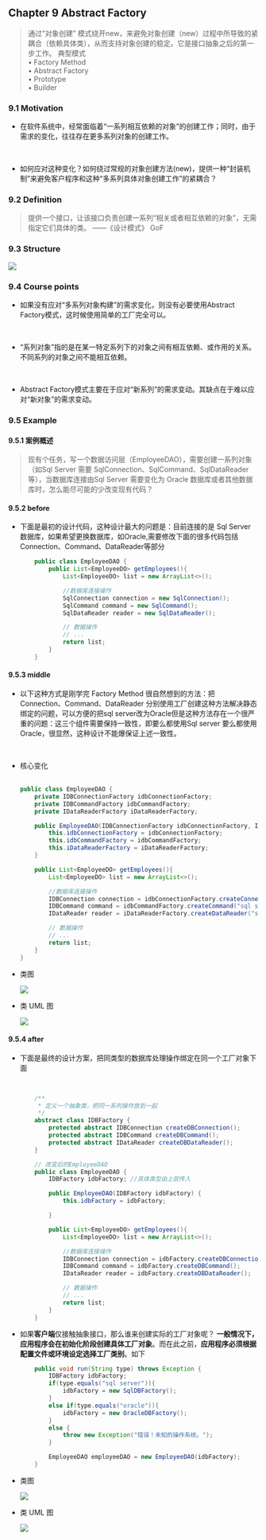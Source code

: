 ## Chapter 9 Abstract Factory
> 通过“对象创建” 模式绕开new，来避免对象创建（new）过程中所导致的紧耦合（依赖具体类），从而支持对象创建的稳定。它是接口抽象之后的第一步工作。
> 典型模式  
> • Factory Method  
> • Abstract Factory  
> • Prototype  
> • Builder  


### 9.1 Motivation
* 在软件系统中，经常面临着“一系列相互依赖的对象”的创建工作；同时，由于需求的变化，往往存在更多系列对象的创建工作。

    <br>

* 如何应对这种变化？如何绕过常规的对象创建方法(new)，提供一种“封装机制”来避免客户程序和这种“多系列具体对象创建工作”的紧耦合？


### 9.2 Definition
> 提供一个接口，让该接口负责创建一系列“相关或者相互依赖的对象”，无需指定它们具体的类。 ——《设计模式》 GoF


### 9.3 Structure

![](img/structure.png)  

### 9.4 Course points

* 如果没有应对“多系列对象构建”的需求变化，则没有必要使用Abstract Factory模式，这时候使用简单的工厂完全可以。

<br>

* “系列对象”指的是在某一特定系列下的对象之间有相互依赖、或作用的关系。不同系列的对象之间不能相互依赖。

<br>  

* Abstract Factory模式主要在于应对“新系列”的需求变动。其缺点在于难以应对“新对象”的需求变动。


### 9.5 Example
#### 9.5.1 案例概述
> 现有个任务，写一个数据访问层（EmployeeDAO），需要创建一系列对象（如Sql Server 需要 SqlConnection、SqlCommand、SqlDataReader等），当数据库连接由Sql Server 需要变化为 Oracle 数据库或者其他数据库时，怎么能尽可能的少改变现有代码？   

#### 9.5.2 before
* 下面是最初的设计代码，这种设计最大的问题是：目前连接的是 Sql Server 数据库，如果希望更换数据库，如Oracle,需要修改下面的很多代码包括 Connection、Command、DataReader等部分  


    ```java
        public class EmployeeDAO {
            public List<EmployeeDO> getEmployees(){
                List<EmployeeDO> list = new ArrayList<>();

                //数据库连接操作
                SqlConnection connection = new SqlConnection();
                SqlCommand command = new SqlCommand();
                SqlDataReader reader = new SqlDataReader();

                // 数据操作
                // ...
                return list;
            }
        }
    ```
#### 9.5.3 middle
* 以下这种方式是刚学完 Factory Method 很自然想到的方法：把 Connection、Command、DataReader 分别使用工厂创建这种方法解决静态绑定的问题，可以方便的把sql server改为Oracle但是这种方法存在一个很严重的问题：这三个组件需要保持一致性，即要么都使用Sql server 要么都使用 Oracle，很显然，这种设计不能爆保证上述一致性。    

    <br>

* 核心变化   
     <br>

    ```java
    public class EmployeeDAO {
        private IDBConnectionFactory idbConnectionFactory;
        private IDBCommandFactory idbCommandFactory;
        private IDataReaderFactory iDataReaderFactory;

        public EmployeeDAO(IDBConnectionFactory idbConnectionFactory, IDBCommandFactory idbCommandFactory, IDataReaderFactory iDataReaderFactory) {
            this.idbConnectionFactory = idbConnectionFactory;
            this.idbCommandFactory = idbCommandFactory;
            this.iDataReaderFactory = iDataReaderFactory;
        }

        public List<EmployeeDO> getEmployees(){
            List<EmployeeDO> list = new ArrayList<>();

            //数据库连接操作
            IDBConnection connection = idbConnectionFactory.createConnection("sql server");
            IDBCommand command = idbCommandFactory.createCommand("sql server");
            IDataReader reader = iDataReaderFactory.createDataReader("sql server");

            // 数据操作
            // ...
            return list;
        }
    }
    ```

* 类图  

    ![](img/middle_class.png)    

* 类 UML 图

    ![](img/middle_uml.png)

#### 9.5.4 after 
* 下面是最终的设计方案，把同类型的数据库处理操作绑定在同一个工厂对象下面    

    <br>  

    ```java
        /**
         * 定义一个抽象类，把同一系列操作放到一起
         */
        abstract class IDBFactory {
            protected abstract IDBConnection createDBConnection();
            protected abstract IDBCommand createDBCommand();
            protected abstract IDataReader createDBDataReader();
        }

        // 改变后的EmployeeDAO
        public class EmployeeDAO {
            IDBFactory idbFactory; //具体类型由上层传入

            public EmployeeDAO(IDBFactory idbFactory) {
                this.idbFactory = idbFactory;

            }

            public List<EmployeeDO> getEmployees(){
                List<EmployeeDO> list = new ArrayList<>();

                //数据库连接操作
                IDBConnection connection = idbFactory.createDBConnection();
                IDBCommand command = idbFactory.createDBCommand();
                IDataReader reader = idbFactory.createDBDataReader();

                // 数据操作
                // ...
                return list;
            }
        }
    ```  

* 如果**客户端**仅接触抽象接口，那么谁来创建实际的工厂对象呢？ **一般情况下， 应用程序会在初始化阶段创建具体工厂对象**。而在此之前，**应用程序必须根据配置文件或环境设定选择工厂类别**。如下  


    ```java
        public void run(String type) throws Exception {
            IDBFactory idbFactory;
            if(type.equals("sql server")){
                idbFactory = new SqlDBFactory();
            }
            else if(type.equals("oracle")){
                idbFactory = new OracleDBFactory();
            }
            else {
                throw new Exception("错误！未知的操作系统。");
            }

            EmployeeDAO employeeDAO = new EmployeeDAO(idbFactory);
        }
    ```
* 类图

    ![](img/after_class.png)  

* 类 UML 图

    ![](img/after_uml.png)